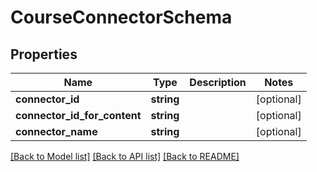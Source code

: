 # CourseConnectorSchema

## Properties
Name | Type | Description | Notes
------------ | ------------- | ------------- | -------------
**connector_id** | **string** |  | [optional] 
**connector_id_for_content** | **string** |  | [optional] 
**connector_name** | **string** |  | [optional] 

[[Back to Model list]](../../README.md#documentation-for-models) [[Back to API list]](../../README.md#documentation-for-api-endpoints) [[Back to README]](../../README.md)

